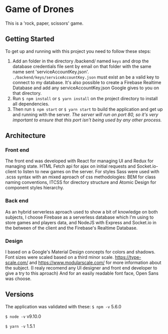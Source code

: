 # Game of Drones
This is a 'rock, paper, scissors' game.

## Getting Started
To get up and running with this project you need to follow these steps:
1. Add an folder in the directory /backend/ named `keys` and drop the database credentials file sent by email on that folder with the same name sent 'serviceAccountKey.json'. `./backend/keys/serviceAccountKey.json` must exist an be a valid key to connect to my database. It's also possible to create a Firebase Realtime Database and add any serviceAccountKey.json Google gives to you on that directory.
2. Run `$ npm install` or `$ yarn install` on the project directory to install all dependencies.
3. Then run `$ npm start` or `$ yarn start` to build the application and get up and running with the server.
*The server will run on port 80, so it's very important to ensure that this port isn't being used by any other process.*

## Architecture

### Front end
The front end was developed with React for managing UI and Redux for managing state.
HTML Fetch api for ajax on initial requests and Socket.io-client to listen to new games on the server.
For styles Sass were used with .scss syntax with an mixed aproach of css methodologies:
BEM for class naming conventions, ITCSS for directory structure and Atomic Design for component styles hierarchy.

### Back end
As an hybrid serverless aproach used to show a bit of knowledge on both subjects,
I choose Firebase as a serverless database which I'm using to store games and players data,
and NodeJS with Express and Socket.io in the between of the client and the Firebase's Realtime Database.

### Design
I based on a Google's Material Design concepts for colors and shadows.
Font sizes were scaled based on a third minor scale. https://type-scale.com/ and https://www.modularscale.com/ for more information about the subject. (I realy recomend any UI designer and front end developer to give a try to this aproach)
And for an easily readable font face, Open Sans was choose.

## Versions
The application was validated with these:
`$ npm -v`
5.6.0

`$ node -v`
v9.10.0

`$ yarn -v`
1.5.1

